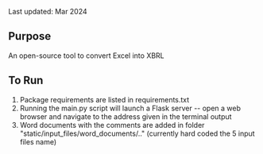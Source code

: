 
Last updated: Mar 2024

## Purpose

An open-source tool to convert Excel into XBRL

## To Run

1. Package requirements are listed in requirements.txt
2. Running the main.py script will launch a Flask server -- open a web browser and navigate to the address given in the terminal output
3. Word documents with the comments are added in folder "static/input_files/word_documents/.." (currently hard coded the 5 input files name)
